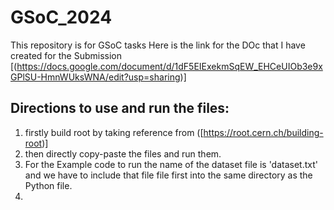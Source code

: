 # GSoC_2024
This repository is for GSoC tasks 
Here is the link for the DOc that I have created for the Submission
[(https://docs.google.com/document/d/1dF5EIExekmSqEW_EHCeUIOb3e9xGPlSU-HmnWUksWNA/edit?usp=sharing)]

## Directions to use and run the files:
1) firstly build root by taking reference from ([https://root.cern.ch/building-root)]
2) then directly copy-paste the files and run them.
3) For the Example code to run the name of the dataset file is 'dataset.txt' and we have to include that file file first into the same directory as the Python file.
4) 
   
   
